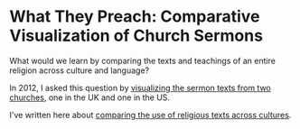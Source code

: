 # What They Preach: Comparative Visualization of Church Sermons
What would we learn by comparing the texts and teachings of an entire religion across culture and language?

In 2012, I asked this question by [visualizing the sermon texts from two churches](http://natematias.com/medialab/what-they-preach/), one in the UK and one in the US. 

I've written here about [comparing the use of religious texts across cultures](https://civic.mit.edu/blog/natematias/measuring-what-they-preach-comparing-religious-sermons-across-cultures).
